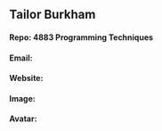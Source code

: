 ## Tailor Burkham

#### Repo: 4883 Programming Techniques

#### Email: 

#### Website:

#### Image:



#### Avatar:


